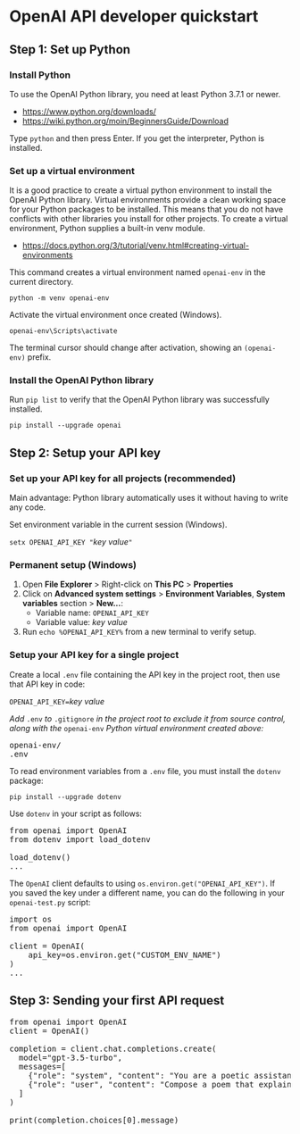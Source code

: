 # OpenAI API developer quickstart

## Step 1: Set up Python

### Install Python
To use the OpenAI Python library, you need at least Python 3.7.1 or newer.
* https://www.python.org/downloads/
* https://wiki.python.org/moin/BeginnersGuide/Download

Type `python` and then press Enter. If you get the interpreter, Python is installed.

### Set up a virtual environment
It is a good practice to create a virtual python environment to install the OpenAI Python library. 
Virtual environments provide a clean working space for your Python packages to be installed.
This means that you do not have conflicts with other libraries you install for other projects. 
To create a virtual environment, Python supplies a built-in venv module.
* https://docs.python.org/3/tutorial/venv.html#creating-virtual-environments

This command creates a virtual environment named `openai-env` in the current directory.

`python -m venv openai-env`

Activate the virtual environment once created (Windows).

`openai-env\Scripts\activate`

The terminal cursor should change after activation, showing an `(openai-env)` prefix.

### Install the OpenAI Python library

Run `pip list` to verify that the OpenAI Python library was successfully installed.

`pip install --upgrade openai`

## Step 2: Setup your API key

### Set up your API key for all projects (recommended)
Main advantage: Python library automatically uses it without having to write any code.

Set environment variable in the current session (Windows).

`setx OPENAI_API_KEY "`*key value*`"`

### Permanent setup (Windows)
1. Open **File Explorer** > Right-click on **This PC** > **Properties**
2. Click on **Advanced system settings** > **Environment Variables**,
**System variables**  section > **New...**: 
    * Variable name: `OPENAI_API_KEY` 
    * Variable value: *key value*
3. Run `echo %OPENAI_API_KEY%` from a new terminal to verify setup.

### Setup your API key for a single project
Create a local `.env` file containing the API key in the project root, then use that API key in code:

`OPENAI_API_KEY=`*key value*

*Add* `.env` *to* `.gitignore` *in the project root to exclude it from source control, along with the* `openai-env` *Python virtual environment created above:*

<pre>
openai-env/
.env
</pre>

To read environment variables from a `.env` file, you must install the `dotenv` package:

`pip install --upgrade dotenv`

Use `dotenv` in your script as follows:

<pre>
from openai import OpenAI
from dotenv import load_dotenv

load_dotenv()
...
</pre>

The `OpenAI` client defaults to using `os.environ.get("OPENAI_API_KEY")`. If you saved the key under a different name, you can do the following in your `openai-test.py` script:

<pre>
import os
from openai import OpenAI

client = OpenAI(
    api_key=os.environ.get("CUSTOM_ENV_NAME")
)
...
</pre>

## Step 3: Sending your first API request

<pre>
from openai import OpenAI
client = OpenAI()

completion = client.chat.completions.create(
  model="gpt-3.5-turbo",
  messages=[
    {"role": "system", "content": "You are a poetic assistant, skilled in explaining complex programming concepts with creative flair."},
    {"role": "user", "content": "Compose a poem that explains the concept of recursion in programming."}
  ]
)

print(completion.choices[0].message)
</pre>
